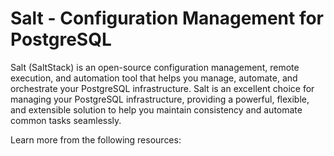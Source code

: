 # Salt - Configuration Management for PostgreSQL

Salt (SaltStack) is an open-source configuration management, remote execution, and automation tool that helps you manage, automate, and orchestrate your PostgreSQL infrastructure. Salt is an excellent choice for managing your PostgreSQL infrastructure, providing a powerful, flexible, and extensible solution to help you maintain consistency and automate common tasks seamlessly.

Learn more from the following resources:

